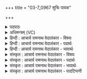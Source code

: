 +++
title = "03-7_0967 शुचिः पावक"

+++
<details><summary>पदपाठः</summary>

शु꣡चिः꣢꣯। पा꣣वकः꣢। उ꣣च्यते। सो꣡मः꣢꣯। सु꣣तः꣢। सः। म꣡धु꣢꣯मान्। दे꣣वावीः꣢। दे꣣व। अवीः꣢। अ꣣घशꣳसहा꣢। अ꣣घशꣳस। हा꣢। ९६७।
</details>

<details><summary>अधिमन्त्रम् (VC)</summary>

- पवमानः सोमः
- असितः काश्यपो देवलो वा
- गायत्री
- षड्जः
</details>

<details><summary>हिन्दी : आचार्य रामनाथ वेदालंकार - विषयः</summary>

अगले मन्त्र में परमेश्वर कैसा है,यह बताया गया है।
</details>

<details><summary>हिन्दी : आचार्य रामनाथ वेदालंकार - पदार्थः</summary>

पदार्थान्वयभाषाः -  (सुतः)अभिषुत किया गया(स सोमः)वह रसों का भण्डार परमेश्वर(शुचिः)पवित्र, (पावकः)पवित्र करनेवाला, (मधुमान्)मधुर, (देवावीः)दिव्यगुणी विद्वानों की रक्षा करनेवाला और(अघशंसहा)पापप्रशंसकों का विनाशक(उच्यते)कहा जाता है ॥७॥
</details>

<details><summary>हिन्दी : आचार्य रामनाथ वेदालंकार - भावार्थः</summary>

भावार्थभाषाः -  स्तुति और उपासना से प्रसन्न किया गया परमेश्वर परम आनन्द के समूह को प्रवाहित करता हुआ उपासकों द्वारा अत्यन्त मधुर और पापों का उन्मूलन करनेवाला अनुभव किया जाता है ॥७॥ इस खण्ड में परमात्मा के स्वरूपवर्णनपूर्वक उसकी स्तुति-प्रार्थना-उपासना का और ब्रह्मानन्द का वर्णन होने से इस खण्ड की पूर्वखण्ड के साथ सङ्गति है ॥ षष्ठ अध्याय में प्रथम खण्ड समाप्त ॥
</details>

<details><summary>संस्कृत : आचार्य रामनाथ वेदालंकार - विषयः</summary>

अथ परमेश्वरः कीदृशोऽस्तीत्याह।
</details>

<details><summary>संस्कृत : आचार्य रामनाथ वेदालंकार - पदार्थः</summary>

पदार्थान्वयभाषाः -  (सुतः)अभिष्यन्दितः(स सोमः)असौ रसागारः परमेशः(शुचिः)पवित्रः, (पावकः)पवित्रयिता, (मधुमान्)मधुरः, (देवावीः)देवान् दिव्यगुणयुक्तान् विदुषः अवति रक्षतीति तादृशः, (अघशंसहा)पापप्रशंसकानां हन्ता च(उच्यते)कथ्यते ॥७॥
</details>

<details><summary>संस्कृत : आचार्य रामनाथ वेदालंकार - भावार्थः</summary>

भावार्थभाषाः -  स्तवनेनोपासनया च प्रसादितः परमेश्वरः परमानन्दसन्दोहं प्रवाहयन्नुपासकैर्मधुरमधुरः पापानामुन्मूलयिता चानुभूयते ॥७॥ अस्मिन् खण्डे परमात्मनः स्वरूपवर्णनपुरस्सरं तत्स्तुतिप्रार्थनोपासनाया ब्रह्मानन्दस्य च वर्णनादेतत्खण्डस्य पूर्वखण्डेन संगतिरस्ति ॥
</details>

<details><summary>संस्कृत : आचार्य रामनाथ वेदालंकार - पादटिप्पनी</summary>

टिप्पणी:   १. ऋ० ९।२४।७ ‘सुतः स मधुमान्’ इत्यत्र ‘सु॒त॒स्य मध्वः॑’।
</details>